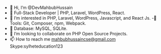 - 👋 Hi, I’m @DevMahbubHussain
- 🚀 Full-Stack Developer | PHP, Laravel, WordPress, React.
- 👀 I’m interested in PHP, Laravel, WordPress, Javascript, and React Js.
-🚀 Tools: Git, Composer, npm, Webpack.
 - 🚀 Database: MySQL, SQLite.
- 💞️ I’m looking to collaborate on PHP Open Source Projects.
- 📫 How to reach me
    mahbubhussaincse@gmail.com
    Skype:sylheteducation123

<!---
DevMahbubHussain/DevMahbubHussain is a ✨ special ✨ repository because its `README.md` (this file) appears on your GitHub profile.
You can click the Preview link to take a look at your changes.
--->
